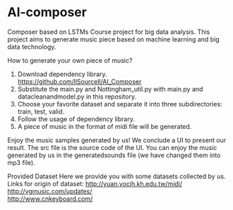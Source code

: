 # AI-composer
Composer based on LSTMs
Course project for big data analysis. This project aims to generate music piece based on machine learning and big data technology.

How to generate your own piece of music?
1. Download dependency library.
https://github.com/llSourcell/AI_Composer 
2. Substitute the main.py and Nottingham_util.py with main.py and datacleanandmodel.py in this repository.
3. Choose your favorite dataset and separate it into three subdirectories: train, test, valid.
4. Follow the usage of dependency library.
5. A piece of music in the format of midi file will be generated.

Enjoy the music samples generated by us!
We conclude a UI to present our result. The src file is the source code of the UI. You can enjoy the music generated by us in the generatedsounds file (we have changed them into mp3 file).

Provided Dataset
Here we provide you with some datasets collected by us.
Links for origin of dataset:
http://yuan.yocjh.kh.edu.tw/midi/ 	 
http://vgmusic.com/updates/	 
http://www.cnkeyboard.com/
